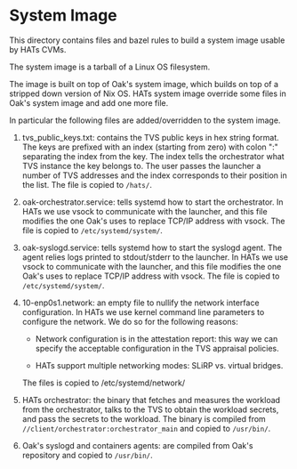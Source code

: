 # System Image

This directory contains files and bazel rules to build a system image usable
by HATs CVMs.

The system image is a tarball of a Linux OS filesystem.

The image is built on top of Oak's system image, which builds on top of a
stripped down version of Nix OS. HATs system image override some files in Oak's
system image and add one more file.

In particular the following files are added/overridden to the system image.

1.  tvs_public_keys.txt: contains the TVS public keys in hex string format. The
    keys are prefixed with an index (starting from zero) with colon ":"
    separating the index from the key. The index tells the orchestrator what TVS
    instance the key belongs to. The user passes the launcher a number of TVS
    addresses and the index corresponds to their position in the list. The file
    is copied to `/hats/`.

1.  oak-orchestrator.service: tells systemd how to start the orchestrator. In
    HATs we use vsock to communicate with the launcher, and this file modifies
    the one Oak's uses to replace TCP/IP address with vsock. The file is copied
    to `/etc/systemd/system/`.

1. oak-syslogd.service: tells systemd how to start the syslogd agent. The agent
    relies logs printed to stdout/stderr to the launcher. In HATs we use vsock
    to communicate with the launcher, and this file modifies the one Oak's uses
    to replace TCP/IP address with vsock. The file is copied
    to `/etc/systemd/system/`.

1. 10-enp0s1.network: an empty file to nullify the network interface
   configuration. In HATs we use kernel command line parameters to configure the
   network. We do so for the following reasons:

   * Network configuration is in the attestation report: this way we can specify
   the acceptable configuration in the TVS appraisal policies.

   * HATs support multiple networking modes: SLiRP vs. virtual bridges.

    The files is copied to /etc/systemd/network/

1. HATs orchestrator: the binary that fetches and measures the workload from the
orchestrator, talks to the TVS to obtain the workload secrets, and pass the
secrets to the workload. The binary is compiled from
`//client/orchestrator:orchestrator_main` and copied to `/usr/bin/`.

1. Oak's syslogd and containers agents: are compiled from Oak's repository
and copied to `/usr/bin/`.
